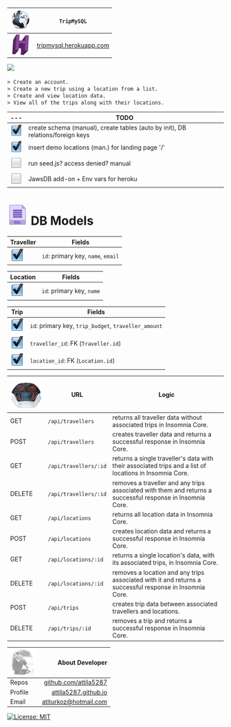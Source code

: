 ![globe](https://raw.githubusercontent.com/attila5287/img_readme/main/all/globe_bw.png  "globe")| `TripMySQL`
|---|---|
 ![h](https://raw.githubusercontent.com/attila5287/img_readme/main/all/h.png  "globe") | [tripmysql.herokuapp.com](http://tripmysql.herokuapp.com/)

![][3]

```
> Create an account.
> Create a new trip using a location from a list.
> Create and view location data.
> View all of the trips along with their locations.
```
|---|TODO|
|---|---|
|![chk][1]|create schema (manual), create tables (auto by init), DB relations/foreign keys|
|![chk][1]|insert demo locations (man.) for landing page '/'|
|![chk][0]|run seed.js? access denied? manual|
|![chk][0]| JawsDB add-on + Env vars for heroku|


![sql](https://raw.githubusercontent.com/attila5287/img_readme/main/all/sql-icon.png  "sql") DB Models
======

|Traveller|Fields|
|--- |---|
|![chk][1]| `id`: primary key, `name`,  `email` |

|**Location**|Fields|
|--- |---|
|![chk][1]|  `id`: primary key, `name`

**Trip**|Fields|
|---|---|
|![chk][1]|`id`: primary key, `trip_budget`, `traveller_amount`
|![chk][1]| `traveller_id`: FK (`Traveller.id`)
|![chk][1]| `location_id`: FK (`Location.id`)


![chk](https://raw.githubusercontent.com/attila5287/img_readme/main/all/routing.png) |URL|Logic|
|---|---|---|
GET | `/api/travellers`| returns all traveller data without associated trips in Insomnia Core.
POST | `/api/travellers`| creates traveller data and returns a successful response in Insomnia Core.
GET | `/api/travellers/:id`| returns a single traveller's data with their associated trips and a list of locations in Insomnia Core.
DELETE | `/api/travellers/:id` | removes a traveller and any trips associated with them and returns a successful response in Insomnia Core.
GET | `/api/locations` | returns all location data in Insomnia Core.
POST | `/api/locations` |creates location data and returns a successful response in Insomnia Core.
GET | `/api/locations/:id`| returns a single location's data, with its associated trips, in Insomnia Core.
DELETE | `/api/locations/:id` |removes a location and any trips associated with it and returns a successful response in Insomnia Core.
POST  | `/api/trips`| creates trip data between associated travellers and locations.
DELETE  | `/api/trips/:id`| removes a trip and returns a successful response in Insomnia Core.






| ![dev]( https://raw.githubusercontent.com/attila5287/img_readme/main/all/dev.jpg "dev-icon") | About Developer | 
| -------------   | -------------: |
| Repos | [github.com/attila5287 ](https://github.com/attila5287/) |
| Profile | [ attila5287.github.io ](https:///attila5287.github.io/) |
| Email    |  atiturkoz@hotmail.com | 


[![License: MIT](https://img.shields.io/badge/License-MIT-yellow.svg)](https://opensource.org/licenses/MIT) 



[0]: https://raw.githubusercontent.com/attila5287/img_readme/main/all/checkbox0.png
[1]: https://raw.githubusercontent.com/attila5287/img_readme/main/all/checkbox1.png

[2]: https://raw.githubusercontent.com/attila5287/img_readme/main/all/sql-icon.png

[3]: https://raw.githubusercontent.com/attila5287/tripmysql/main/assets/first_response.JPG

